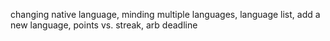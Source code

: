 changing native language, minding multiple languages, language list, add a new language, points vs. streak, arb deadline

